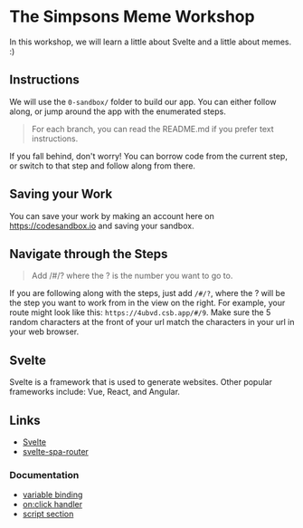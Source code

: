 # The Simpsons Meme Workshop

In this workshop, we will learn a little about Svelte and a little about memes. :)

## Instructions

We will use the `0-sandbox/` folder to build our app. You can either follow along, or jump around the app with the enumerated steps.

> For each branch, you can read the README.md if you prefer text instructions.

If you fall behind, don't worry! You can borrow code from the current step, or switch to that step and follow along from there.

## Saving your Work

You can save your work by making an account here on https://codesandbox.io and saving your sandbox.

## Navigate through the Steps

> Add /#/? where the ? is the number you want to go to.

If you are following along with the steps, just add `/#/?`, where the ? will be the step you want to work from in the view on the right.
For example, your route might look like this: `https://4ubvd.csb.app/#/9`. Make sure the 5 random characters at the front of your url match the characters in your url in your web browser.

## Svelte

Svelte is a framework that is used to generate websites. Other popular frameworks include: Vue, React, and Angular.

## Links

- [Svelte](https://svelte.dev/)
- [svelte-spa-router](https://github.com/ItalyPaleAle/svelte-spa-router)

### Documentation

- [variable binding](https://svelte.dev/docs#bind_element_property)
- [on:click handler](https://svelte.dev/docs#on_element_event)
- [script section](https://svelte.dev/docs#script)
